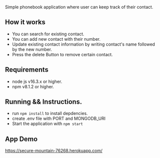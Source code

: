 Simple phonebook application where user can keep track of their contact.
## How it works
- You can search for existing contact.
- You can add new contact with their number.
- Update existing contact information by writing contact's name followed by the new number.
- Press the delete Button to remove certain contact.
## Requirements 
- node js v16.3.x or higher.
- npm v8.1.2 or higher.
## Running && Instructions.
- run ``npm install`` to install depdencies.
- create .env file with PORT and MONGODB_URI 
- Start the application with ``npm start``
## App Demo
https://secure-mountain-76268.herokuapp.com/

